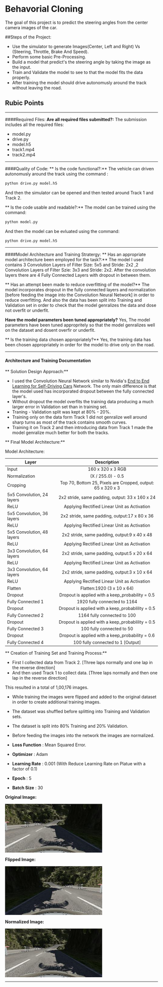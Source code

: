 # Behavorial Cloning

The goal of this project is to predict the steering angles from the center camera images of the car.

##Steps of the Project:
* Use the simulator to generate Images(Center, Left and Right) Vs (Steering, Throttle, Brake And Speed).
* Perform some basic Pre-Processing.
* Build a model that predict's the steering angle by taking the image as the input.
* Train and Validate the model to see to that the model fits the data properly.
* After training the model should drive autonomusly around the track without leaving the road.

## Rubic Points
***
####Required Files:
**Are all required files submitted?:** 
The submission includes all the required files:
* model.py
* drive.py
* model.h5
* track1.mp4
* track2.mp4

***
####Quality of Code:
** Is the code functional?:**
The vehicle can driven autonomusly around the track using the command :
```sh
python drive.py model.h5
```
And then the simulator can be opened and then tested around Track 1 and Track 2.

** Is the code usable and readable?:** 
The model can be trained using the command:
```sh
python model.py
```
And then the model can be evluated using the command:
```sh
python drive.py model.h5
```
***
####Model Architecture and Training Stratergy:
** Has an appropriate model architecture been employed for the task?:**
The model I used contains 3 Convolution Layers of Filter Size: 5x5 and Stride: 2x2 ,2 Convolution Layers of Filter Szie: 3x3 and Stride: 2x2. After the convolution layers there are 4 Fully Connected Layers with dropout in between them.


** Has an attempt been made to reduce overfitting of the model?**
The model incorporates dropout in the fully connected layers and normalization [before feeding the image into the  Convolution Neural Network] in order to reduce overfitting. And also the data has been split into Training and Validation set in order to check that the model genralizes the data and dose not overfit or underfit.


**Have the model parameters been tuned appropriately?** 
Yes, The model parameters have been tuned appropritely so that the model genralizes well on the dataset and dosent overfir or underfit.

** Is the training data chosen appropriately?** 
Yes, the training data has been chosen appropriately in order for the model to drive only on the road.

***
#### Architecture and Training Documentation

** Solution Design Approach:**

* I used the Convolution Neural Network similar to Nvidia's [End to End Learning for Self-Driving Cars](https://arxiv.org/abs/1604.07316) Network. The only main difference is that the model used has incorporated dropout between the fully connected layer's. 
* Without dropout the model overfits the training data producing a much larger error in Validation set than in training set.
* Traning - Validation split was kept at 80% - 20%.
* Training only on the data form Track 1 did not genralize well around sharp turns as most of the track contains smooth curves.
* Training it on Track 2 and then introducing data from Track 1 made the model genralize much better for both the tracks.

** Final Model Architecture:**

Model Architecture:

| Layer        | Description           |
| -------------|:--------------------:|
| Input        | 160 x 320 x 3 RGB |
| Normalization | (X / 255.0) - 0.5 |
| Cropping | Top 70, Bottom 25, Pixels are Cropped, output: 65 x 320 x 3 |
| 5x5 Convolution, 24 layers | 2x2 stride, same padding, output: 33 x 160 x 24|
| ReLU | Applying Rectified Linear Unit as Activation |
| 5x5 Convolution, 36 layers| 2x2 stride, same padding, output:17 x 80 x 36|
| ReLU | Applying Rectified Linear Unit as Activation |
| 5x5 Convolution, 48 layers| 2x2 stride, same padding, output:9 x 40 x 48|
| ReLU | Applying Rectified Linear Unit as Activation |
| 3x3 Convolution, 64 layers| 2x2 stride, same padding, output:5 x 20 x 64|
| ReLU | Applying Rectified Linear Unit as Activation |
| 3x3 Convolution, 64 layers| 2x2 stride, same padding, output:3 x 10 x 64|
| ReLU | Applying Rectified Linear Unit as Activation |
| Flatten | Flatten:1920 (3 x 10 x 64) |
| Dropout | Dropout is applied with a keep_probability = 0.5 |
| Fully Connected 1 | 1920 fully connected to 1164 |
| Dropout | Dropout is applied with a keep_probablility = 0.5 |
| Fully Connected 2 | 1164 fully connected to 100 |
| Dropout | Dropout is applied with a keep_probablility = 0.5 |
| Fully Connected 3 | 100 fully connected to 50 |
| Dropout | Dropout is applied with a keep_probability = 0.6 |
| Fully Connected 4 | 100 fully connected to 1 [Output] |


** Creation of Training Set and Training Process:**

* First I collected data from Track 2. [Three laps normally and one lap in the reverse direction]
* And then used Track 1 to collect data. [Three laps normally and then one lap in the reverse direction]


This resulted in a total of 1,00,176 images.

* While training the images were flipped and added to the original dataset in order to create additional training images.
* The dataset was shuffled before splitting into Training and Validation sets.
* The dataset is split into 80% Training and 20% Validation.
* Before feeding the images into the network the images are normalized.


* __Loss Function__ : Mean Squared Error.
* __Optimizer__ : Adam
* __Learning Rate__ : 0.001 (With Reduce Learning Rate on Platue with a factor of 0.1)
* __Epoch__ : 5
* __Batch Size__ : 30

__Original Image:__

<img src="./Markdown_Images/before_flipping.jpg" alt="Original Image" align="Middle"/>

__Flipped Image:__

<img src="./Markdown_Images/after_flipping.jpg" alt="Flipped Image" align="Middle"/>

__Normalized Image:__

<img src="./Markdown_Images/after_normalization.jpg" alt="Normalized Image" align="Middle"/>



***